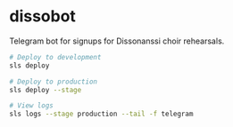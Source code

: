 # dissobot

Telegram bot for signups for Dissonanssi choir rehearsals.



```bash
# Deploy to development
sls deploy

# Deploy to production
sls deploy --stage 
```

```bash
# View logs
sls logs --stage production --tail -f telegram
```
